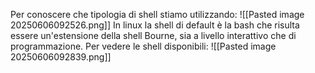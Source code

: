 Per conoscere che tipologia di shell stiamo utilizzando:
![[Pasted image 20250606092526.png]]
In linux la shell di default è la bash che risulta essere un'estensione della shell Bourne, sia a livello interattivo che di programmazione.
Per vedere le shell disponibili:
![[Pasted image 20250606092839.png]]
